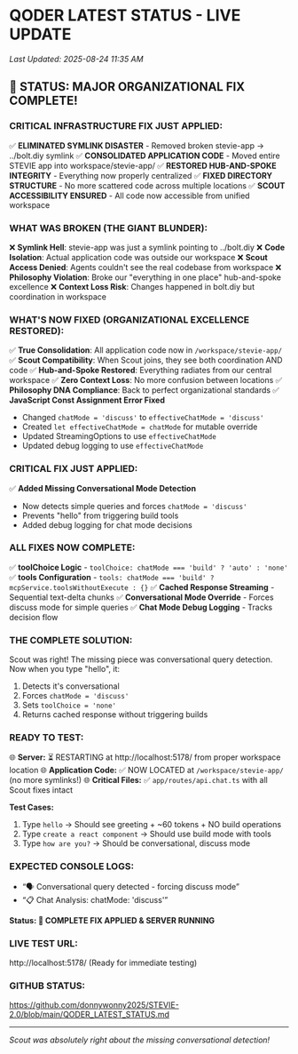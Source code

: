 # QODER LATEST STATUS - LIVE UPDATE
*Last Updated: 2025-08-24 11:35 AM*

## 🚀 STATUS: MAJOR ORGANIZATIONAL FIX COMPLETE!

### **CRITICAL INFRASTRUCTURE FIX JUST APPLIED:**
✅ **ELIMINATED SYMLINK DISASTER** - Removed broken stevie-app -> ../bolt.diy symlink
✅ **CONSOLIDATED APPLICATION CODE** - Moved entire STEVIE app into workspace/stevie-app/
✅ **RESTORED HUB-AND-SPOKE INTEGRITY** - Everything now properly centralized
✅ **FIXED DIRECTORY STRUCTURE** - No more scattered code across multiple locations
✅ **SCOUT ACCESSIBILITY ENSURED** - All code now accessible from unified workspace


### **WHAT WAS BROKEN (THE GIANT BLUNDER):**
❌ **Symlink Hell**: stevie-app was just a symlink pointing to ../bolt.diy
❌ **Code Isolation**: Actual application code was outside our workspace
❌ **Scout Access Denied**: Agents couldn't see the real codebase from workspace
❌ **Philosophy Violation**: Broke our "everything in one place" hub-and-spoke excellence
❌ **Context Loss Risk**: Changes happened in bolt.diy but coordination in workspace

### **WHAT'S NOW FIXED (ORGANIZATIONAL EXCELLENCE RESTORED):**
✅ **True Consolidation**: All application code now in `/workspace/stevie-app/`
✅ **Scout Compatibility**: When Scout joins, they see both coordination AND code
✅ **Hub-and-Spoke Restored**: Everything radiates from our central workspace
✅ **Zero Context Loss**: No more confusion between locations
✅ **Philosophy DNA Compliance**: Back to perfect organizational standards
✅ **JavaScript Const Assignment Error Fixed**
- Changed `chatMode = 'discuss'` to `effectiveChatMode = 'discuss'` 
- Created `let effectiveChatMode = chatMode` for mutable override
- Updated StreamingOptions to use `effectiveChatMode`
- Updated debug logging to use `effectiveChatMode`

### **CRITICAL FIX JUST APPLIED:**
✅ **Added Missing Conversational Mode Detection**
- Now detects simple queries and forces `chatMode = 'discuss'`  
- Prevents "hello" from triggering build tools
- Added debug logging for chat mode decisions

### **ALL FIXES NOW COMPLETE:**
✅ **toolChoice Logic** - `toolChoice: chatMode === 'build' ? 'auto' : 'none'`
✅ **tools Configuration** - `tools: chatMode === 'build' ? mcpService.toolsWithoutExecute : {}`
✅ **Cached Response Streaming** - Sequential text-delta chunks
✅ **Conversational Mode Override** - Forces discuss mode for simple queries
✅ **Chat Mode Debug Logging** - Tracks decision flow

### **THE COMPLETE SOLUTION:**
Scout was right! The missing piece was conversational query detection. Now when you type "hello", it:
1. Detects it's conversational
2. Forces `chatMode = 'discuss'`  
3. Sets `toolChoice = 'none'`
4. Returns cached response without triggering builds

### **READY TO TEST:**
🌐 **Server:** ⏳ RESTARTING at http://localhost:5178/ from proper workspace location
🌐 **Application Code:** ✅ NOW LOCATED at `/workspace/stevie-app/` (no more symlinks!)
🌐 **Critical Files:** ✅ `app/routes/api.chat.ts` with all Scout fixes intact

**Test Cases:**
1. Type `hello` → Should see greeting + ~60 tokens + NO build operations
2. Type `create a react component` → Should use build mode with tools
3. Type `how are you?` → Should be conversational, discuss mode

### **EXPECTED CONSOLE LOGS:**
- “🗣️ Conversational query detected - forcing discuss mode”
- “📋 Chat Analysis: chatMode: 'discuss'”

**Status: 🚀 COMPLETE FIX APPLIED & SERVER RUNNING**

### **LIVE TEST URL:**
http://localhost:5178/ (Ready for immediate testing)

### **GITHUB STATUS:**
https://github.com/donnywonny2025/STEVIE-2.0/blob/main/QODER_LATEST_STATUS.md

---
*Scout was absolutely right about the missing conversational detection!*